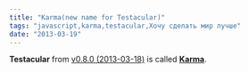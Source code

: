 ```yaml
---
title: "Karma(new name for Testacular)"
tags: "javascript,karma,testacular,Хочу сделать мир лучше"
date: "2013-03-19"
---
```


**Testacular** from [v0.8.0 (2013-03-18)](https://github.com/karma-runner/karma/blob/master/CHANGELOG.md#v080-2013-03-18) is called **[Karma](https://karma-runner.github.com/0.8/index.html)**.
